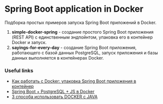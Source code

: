 # Spring Boot application in Docker
Подборка простых примеров запуска Spring Boot приложений в Docker.

1. **simple-docker-spring** - создание простого Spring Boot приложения (REST API)
   с единственным эндпойнтом, упаковка его в контейнер Docker и запуск.
2. **sayings-for-every-day** - создание Spring Boot приложения, 
   работающего с базой данных PostgreSQL, 
   запуск приложения и базы данных выполняется в контейнерах Docker.


### Useful links
* [Как работать с Docker: упаковка Spring Boot приложения в контейнер](https://skillbox.ru/media/base/kak_rabotat_s_docker_upakovka_spring_boot_prilozheniya_v_konteyner/)
* [Spring Boot + PostgreSQL + JS в Doсker](https://sysout.ru/spring-boot-postgresql-js-v-dosker/)
* [3 способа использовать DOCKER с JAVA](https://www.youtube.com/watch?v=ra80QpzrAWk)
